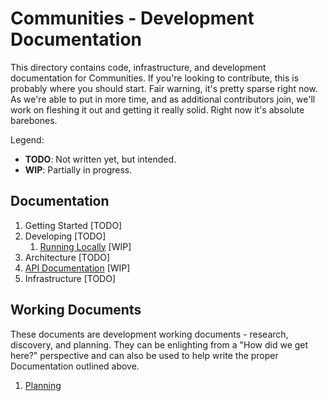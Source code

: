 # Communities - Development Documentation

This directory contains code, infrastructure, and development documentation for
Communities.  If you're looking to contribute, this is probably where you
should start.  Fair warning, it's pretty sparse right now.  As we're able to
put in more time, and as additional contributors join, we'll work on fleshing
it out and getting it really solid.  Right now it's absolute barebones.

Legend:

- **TODO**: Not written yet, but intended.
- **WIP**: Partially in progress.

## Documentation

1. Getting Started [TODO]
1. Developing [TODO]
    1. [Running Locally](./running-locally.md) [WIP]
1. Architecture [TODO]
1. [API Documentation](./api) [WIP]
1. Infrastructure [TODO]

## Working Documents

These documents are development working documents - research, discovery, and
planning.  They can be enlighting from a "How did we get here?" perspective and can
also be used to help write the proper Documentation outlined above.

1. [Planning](./planning) 
